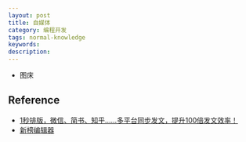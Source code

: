 ```yaml
---
layout: post
title: 自媒体
category: 编程开发
tags: normal-knowledge
keywords: 
description: 
---
```


* 图床

## Reference

* [1秒排版，微信、简书、知乎……多平台同步发文，提升100倍发文效率！](https://zhuanlan.zhihu.com/p/30173235)
* [新榜编辑器](https://edit.newrank.cn/)
